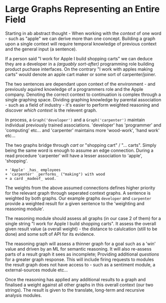 # Large Graphs Representing an Entire Field

Starting in ab abstract thought - When working with the _context_ of one word - such as "apple" we can derive more than one concept. Building a graph upon a single context
will require temporal knowledge of previous context and the general input (a sentence).

If a person said "I work for Apple I build shopping carts" we can deduce they are a  developer in a _(arguably sort-after)_ programming role building product puchase interfaces. On the contrary "I work with apples making carts" would denote an apple cart maker or some sort of carpenter/joiner.

The two sentences are dependant upon context of the environment - and previously aquired knowledge of a programmers role and the Apple company. Denoting the correct context to continuation is complex through a single graphing space. Dividing graphing knowledge by parental association - such as a field of industry - it's easier to perform weighted reasoning and discover _which context_ is the relevent graph.

In process, a `Graph('developer')` and a `Graph('carpenter')` maintain individual previously trained associations. 'developer' has 'programmer' and 'computing' etc... and 'carpenter' maintains more 'wood-work', 'hand work' etc...

The two graphs bridge through _cart_ or "shopping cart" / "... carts". Simply being the same word is enough to assume an edge connection. During a read procedure 'carpenter' will have a lesser association to 'apple', 'shopping'.

    + 'Apple' _has_ employees
    + 'carpenter' _performs_ ("making") with wood
    + a card _madeof_ wood.

The weights from the above assumed connections defines higher priority for the relevant graph through seperated context graphs. A sentence is weighted by both graphs. Our example graphs `developer` and `carpenter` provide a weighted result for a given sentence to the 'weighting and reasoning module'.

The reasoning module should assess all graphs (in our case 2 of them) for a single string "I work for Apple I build shopping carts". It assess the overall given result value (a overall weight) - the distance to calulcation (still to be done) and some soft of API for its evidence.

The reasoning graph will assess a thinner graph for a goal such as a 'win' value and driven by an ML for semantic reasoning. It will also re-assess parts of a result graph it sees as incomplete; Providing additional _questions_ for a greater graph response. This will include firing requests to modules the result graph does not have access to - such as a sentiment module, a external-sources module etc...

Once the reasoning has applied any additional results to a graph and finalised a weight against all other graphs in this overall context (our two strings). The result is given to the translate, long-term and recursive analysis modules.





